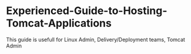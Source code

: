# Experienced-Guide-to-Hosting-Tomcat-Applications
This guide is usefull for Linux Admin, Delivery/Deployment teams, Tomcat Admin
